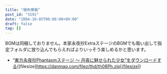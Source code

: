 ```yaml
---
title: "頒布情報"
post_id: "3191"
date: "2004-10-05T00:00:00+09:00"
draft: false
tag: []
---
```



BGMは同梱しておりません。本家永夜抄ExtraステージのBGMでも吸い出して指定フォルダに放り込んでもらえればよりいっそう楽しめるかと思います。

  * “[東方永夜抄Phantasmステージ ～ 月夜に魅せられた少女”をダウンロードする](/filez/thd/th08Ph.zip)([filesize]https://danmaq.com/filez/thd/th08Ph.zip[/filesize])
